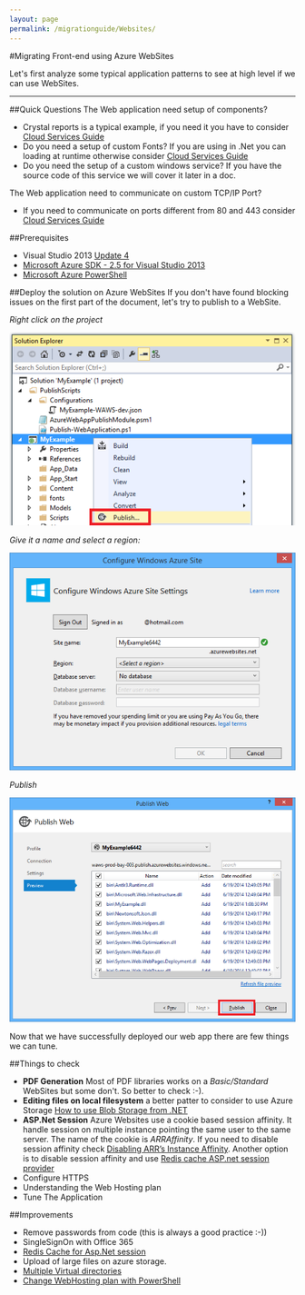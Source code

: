 ```yaml
---
layout: page
permalink: /migrationguide/Websites/
---
```



#Migrating Front-end using Azure WebSites


Let's first analyze some typical application patterns to see at high level if we can use WebSites.


-----
##Quick Questions
The Web application need setup of components?

- Crystal reports is a typical example, if you need it you have to consider [Cloud Services Guide](/migrationguide/cloud-services/)
- Do you need a setup of custom Fonts? If you are using in .Net you can loading at runtime otherwise consider [Cloud Services Guide](/migrationguide/cloud-services/)
- Do you need the setup of a custom windows service? If you have the source code of this service we will cover it later in a doc. 

The Web application need to communicate on custom TCP/IP Port?

- If you need to communicate on ports different from 80 and 443 consider [Cloud Services Guide](/migrationguide/cloud-services/)


##Prerequisites
- Visual Studio 2013 [Update 4](http://www.microsoft.com/en-us/download/details.aspx?id=44921)
- [Microsoft Azure SDK - 2.5 for Visual Studio 2013](http://go.microsoft.com/fwlink/p/?linkid=323510&clcid=0x409)
- [Microsoft Azure PowerShell](http://go.microsoft.com/?linkid=9811175&clcid=0x409)

##Deploy the solution on Azure WebSites
If you don't have found blocking issues on the first part of the document, let's try to publish to a WebSite.

*Right click on the project*

![](/images/WebSites-publish.png)

*Give it a name and select a region:*

![](/images/WebSites-publish1.png)

*Publish*

![](/images/WebSites-publish2.png)

Now that we have successfully deployed our web app there are few things we can tune.

##Things to check
- **PDF Generation** Most of PDF libraries works on a _Basic/Standard_ WebSites but some don't. So better to check :-).
- **Editing files on local filesystem** a better patter to consider to use Azure Storage [How to use Blob Storage from .NET ](http://azure.microsoft.com/en-us/documentation/articles/storage-dotnet-how-to-use-blobs/)
- **ASP.Net Session** Azure Websites use a cookie based session affinity. It handle session on multiple instance pointing the same user to the same server. The name of the cookie is *ARRAffinity*. If you need to disable session affinity check [Disabling ARR’s Instance Affinity](http://azure.microsoft.com/blog/2013/11/18/disabling-arrs-instance-affinity-in-windows-azure-web-sites/). Another option is to disable session affinity and use [Redis cache ASP.net session provider](http://azure.microsoft.com/it-it/documentation/articles/cache-dotnet-how-to-use-azure-redis-cache/#store-session) 
- Configure HTTPS
- Understanding the Web Hosting plan
- Tune The Application

##Improvements
- Remove passwords from code (this is always a good practice :-))
- SingleSignOn with Office 365
- [Redis Cache for Asp.Net session](http://azure.microsoft.com/it-it/documentation/articles/cache-dotnet-how-to-use-azure-redis-cache/#store-session)
- Upload of large files on azure storage. 
- [Multiple Virtual directories](http://blogs.msdn.com/b/tomholl/archive/2014/09/22/deploying-multiple-virtual-directories-to-a-single-azure-website.aspx)
- [Change WebHosting plan with PowerShell](http://stackoverflow.com/questions/24892220/change-azure-website-web-hosting-plan-mode-using-powershell)
